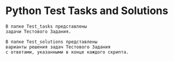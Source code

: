 # Python Test Tasks and Solutions

    В папке Test_tasks представлены 
    задачи Тестового Задания.
    
    В папке Test_solutions представлены 
    варианты решения задач Тестового Задания
    с ответами, указанными в конце каждого скрипта.
